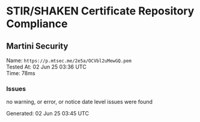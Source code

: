 # STIR/SHAKEN Certificate Repository Compliance

## Martini Security

Name: `https://p.mtsec.me/2e5a/OCVbl2uMewGQ.pem`\
Tested At: 02 Jun 25 03:36 UTC\
Time: 78ms

### Issues

no warning, or error, or notice date level issues were found

Generated: 02 Jun 25 03:45 UTC